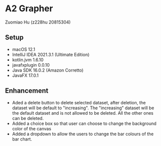# A2 Grapher
Zuomiao Hu (z228hu 20815304)
 
## Setup
* macOS 12.1
* IntelliJ IDEA 2021.3.1 (Ultimate Edition)
* kotlin.jvm 1.6.10
* javafxplugin 0.0.10
* Java SDK 16.0.2 (Amazon Corretto)
* JavaFX 17.0.1

## Enhancement 
* Aded a delete button to delete selected dataset, after deletion, the dataset will be default to "increasing". The "increasing" dataset will be the default dataset and is not allowed to be deleted. All the other ones can be deleted.
* Added a choice box so that user can choose to change the background color of the canvas 
* Added a dropdown to allow the users to change the bar colours of the bar chart.
